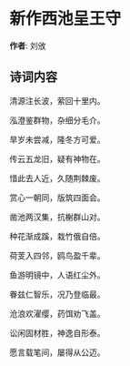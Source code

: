 # 新作西池呈王守

**作者**: 刘攽

## 诗词内容

清源注长波，萦回十里内。

泓澄鉴群物，杂细分毛介。

旱岁未尝减，隆冬方可爱。

传云五龙旧，疑有神物在。

惜此去人近，久随荆棘废。

赏心一朝同，版筑四面会。

凿池两汉集，抗榭群山对。

种花渐成蹊，栽竹俄自倍。

荷芰入四邻，鸥鸟盈千辈。

鱼游明镜中，人语红尘外。

眷兹仁智乐，况乃登临最。

沧浪欢濯缨，药饵劝飞盖。

讼闲固材胜，神逸自形泰。

愿言载笔间，屡得从公迈。

